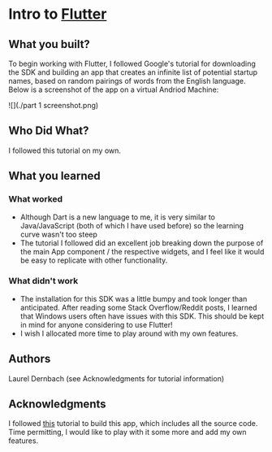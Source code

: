 # Intro to [Flutter](https://flutter.dev/)

## What you built? 

To begin working with Flutter, I followed Google's tutorial for downloading the SDK and building
an app that creates an infinite list of potential startup names, based on random pairings of words
from the English language. Below is a screenshot of the app on a virtual Andriod Machine:

![](./part 1 screenshot.png)

## Who Did What?

I followed this tutorial on my own.

## What you learned

### What worked
* Although Dart is a new language to me, it is very similar to Java/JavaScript (both of which
I have used before) so the learning curve wasn't too steep
* The tutorial I followed did an excellent job breaking down the purpose of the main App component /
 the respective widgets, and I feel like it would be easy to replicate with other functionality.

### What didn't work
* The installation for this SDK was a little bumpy and took longer than anticipated. After reading
some Stack Overflow/Reddit posts, I learned that Windows users  often have issues with this SDK.
This should be kept in mind for anyone considering to use Flutter!
* I wish I allocated more time to play around with my own features.

## Authors

Laurel Dernbach (see Acknowledgments for tutorial information)

## Acknowledgments

I followed [this](https://codelabs.developers.google.com/codelabs/first-flutter-app-pt1#0)
tutorial to build this app, which includes all the source code. Time permitting, I would like to
play with it some more and add my own features.

